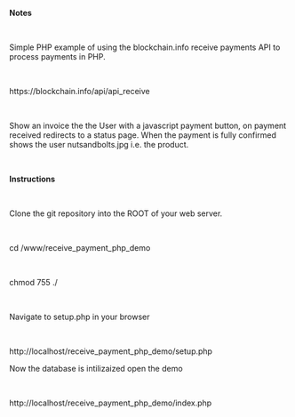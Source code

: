 <p class="p1"><b>Notes</b></p>
<p class="p2"><b></b><br></p>
<p class="p1">Simple PHP example of using the blockchain.info receive payments API to process payments in PHP.</p>
<p class="p2"><br></p>
<p class="p1">https://blockchain.info/api/api_receive</p>
<p class="p2"><br></p>
<p class="p1">Show an invoice the the User with a javascript payment button, on payment received redirects to a status page. When the payment is fully confirmed shows the user nutsandbolts.jpg i.e. the product.</p>
<p class="p2"><br></p>
<p class="p3"><b>Instructions</b></p>
<p class="p4"><br></p>
<p class="p3">Clone the git repository into the ROOT of your web server.</p>
<p class="p4"><br></p>
<p class="p3">cd /www/receive_payment_php_demo</p>
<p class="p4"><br></p>
<p class="p3">chmod 755 ./</p>
<p class="p4"><br></p>
<p class="p3">Navigate to setup.php in your browser</p>
<p class="p4"><br></p>
<p class="p3">http://localhost/receive_payment_php_demo/setup.php</p>
<p class="p3">Now the database is intilizaized open the demo</p>
<p class="p4"><br></p>
<p class="p3">http://localhost/receive_payment_php_demo/index.php</p>
